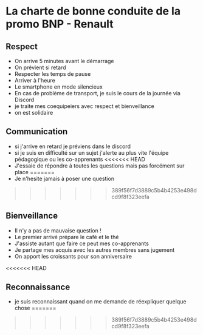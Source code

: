 
# La charte de bonne conduite de la promo BNP - Renault

## Respect

- On arrive 5 minutes avant le démarrage
- On prévient si retard
- Respecter les temps de pause
- Arriver à l'heure
- Le smartphone en mode silencieux
- En cas de problème de transport, je suis le cours de la journée via Discord
- je traite mes coequipeiers avec respect et bienveillance
- on est solidaire


## Communication

- si j'arrive en retard je préviens dans le discord
- si je suis en difficulté sur un sujet j'alerte au plus vite l'équipe pédagogique ou les co-apprenants
<<<<<<< HEAD
- J'essaie de répondre à toutes les questions mais pas forcément sur place
=======
- Je n'hesite jamais à poser une question
>>>>>>> 389f56f7d3889c5b4b4253e498dcd9f8f323eefa


## Bienveillance

- Il n'y a pas de mauvaise question !
- Le premier arrivé prépare le café et le thé
- J'assiste autant que faire ce peut mes co-apprenants
- Je partage mes acquis avec les autres membres sans jugement 
- On apport les croissants pour son anniversaire
   
<<<<<<< HEAD
## Reconnaissance

- je suis reconnaissant quand on me demande de réexpliquer quelque chose
=======
>>>>>>> 389f56f7d3889c5b4b4253e498dcd9f8f323eefa
